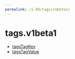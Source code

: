 ```yaml
---
permalink: /1.99/tags/v1beta1/
---
```


# tags.v1beta1



* [tagsTagKey](tagsTagKey.md)
* [tagsTagValue](tagsTagValue.md)